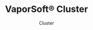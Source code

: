 ---
title: "VaporSoft® Cluster"
image_primary: "img/Arktura-VaporSoft-Cluster-Dense-Ceiling-Feature-Image-v5-1600x1600.png"
image_secondary: "img/Arktura-VaporSoft-Cluster-Dense-BC-Seattle-WA_WEB_6-scaled.jpg"
description: "Cluster%20has%20transformed%20perforated%20torsion%20spring%20panels%20into%20an%20elegant%20ceiling-scape.%20By%20staggering%20the%20location%20of%20the%20holes%2C%20we%u2019ve%20upgraded%20a%20standard%20grid%20into%20an%20eye-catching%20design%20that%20will%20get%20viewers%20talking.%20Choose%20from%20two%20levels%20of%20perforation%20density%3A%20Cluster%20Dense%20and%20Cluster%20Sparse.%20Cluster%20is%20made%20from%20our%20Soft%20Sound%AE%20material%20to%20provide%20acoustic%20support%2C%20but%20if%20you%20want%20to%20really%20elevate%20your%20look%2C%20add%20our%20optional%20integrated%20backlighting.%20You%u2019ll%20get%20both%20acoustic%20control%20and%20a%20beautiful%20glow."
designer: "Arktura"
subtitle: "Cluster"
href: "https://arktura.com/product/vapor-soft-cluster/"
tags: 
  - "arktura"
  - "Acoustic"
  - "Ceiling Panels"
  - "Lighting"
  - "Wall Panels"
  - "lighting"
category: "lighting"
manufacturer: "Arktura"
slug: "/manufacturers/arktura/lighting/arktura-vapor-soft-cluster"
---